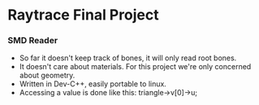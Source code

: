# Raytrace Final Project

### SMD Reader
* So far it doesn't keep track of bones, it will only read root bones.
* It doesn't care about materials. For this project we're only concerned about geometry.
* Written in Dev-C++, easily portable to linux.
* Accessing a value is done like this: triangle->v[0]->u;
